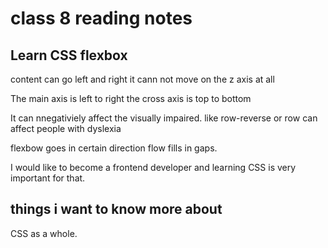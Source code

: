 # class 8 reading notes

## Learn CSS flexbox

content can go left and right it cann not move on the z axis at all

The main axis is left to right the cross axis is top to bottom

It can nnegativiely affect the visually impaired. like row-reverse or row can affect people with dyslexia

flexbow goes in certain direction flow fills in gaps.

I would like to become a frontend developer and learning CSS is very important for that.

## things i want to know more about

CSS as a whole.
